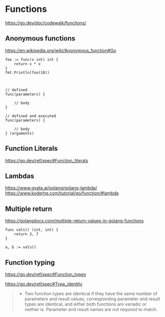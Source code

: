 Functions
=========


https://go.dev/doc/codewalk/functions/


Anonymous functions
-------------------

https://en.wikipedia.org/wiki/Anonymous_function#Go


	foo := func(x int) int {
		return x * x
	}
	fmt.Println(foo(10))



	// defined
	func(parameters) {

		// body
	}

	// defined and executed
	func(parameters) {

		// body
	} (arguments)


Function Literals
-----------------

https://go.dev/ref/spec#Function_literals




Lambdas
-------
https://www.gyata.ai/golang/golang-lambda/
https://www.koderhq.com/tutorial/go/function/#lambda




Multiple return
---------------

https://golangdocs.com/multiple-return-values-in-golang-functions


	func vals() (int, int) {
		return 3, 7
	}

	a, b := vals()


Function typing
---------------

https://go.dev/ref/spec#Function_types

https://go.dev/ref/spec#Type_identity


> * Two function types are identical if they have the same number of parameters and result values, corresponding parameter and result types are identical, and either both functions are variadic or neither is. Parameter and result names are not required to match.
